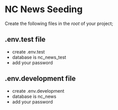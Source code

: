 # NC News Seeding

Create the following files in the _root_ of your project;

## .env.test file
- create .env.test
- database is nc_news_test
- add your password

## .env.development file
- create .env.development
- database is nc_news
- add your password
